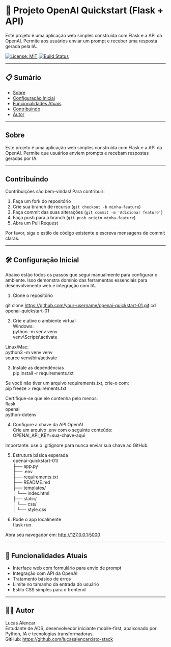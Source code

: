 # 🧠 Projeto OpenAI Quickstart (Flask + API)

Este projeto é uma aplicação web simples construída com Flask e a API da OpenAI. Permite aos usuários enviar um prompt e receber uma resposta gerada pela IA.


<!-- Badges -->
[![License: MIT](https://img.shields.io/badge/License-MIT-blue.svg)](LICENSE)
[![Build Status](https://img.shields.io/badge/build-passing-brightgreen.svg)](#)

---

## 📋 Sumário

- [Sobre](#sobre)  
- [Configuração Inicial](#configuração-inicial)  
- [Funcionalidades Atuais](#funcionalidades-atuais)  
- [Contribuindo](#contribuindo)  
- [Autor](#autor)  

---

## Sobre

Este projeto é uma aplicação web simples construída com Flask e a API da OpenAI. Permite que usuários enviem prompts e recebam respostas geradas por IA.

---

## Contribuindo

Contribuições são bem-vindas! Para contribuir:

1. Faça um fork do repositório  
2. Crie sua branch de recurso (`git checkout -b minha-feature`)  
3. Faça commit das suas alterações (`git commit -m 'Adicionar feature'`)  
4. Faça push para a branch (`git push origin minha-feature`)  
5. Abra um Pull Request  

Por favor, siga o estilo de código existente e escreva mensagens de commit claras.

---

## 🛠️ Configuração Inicial

Abaixo estão todos os passos que segui manualmente para configurar o ambiente. Isso demonstra domínio das ferramentas essenciais para desenvolvimento web e integração com IA.

1. Clone o repositório

git clone https://github.com/your-username/openai-quickstart-01.git
cd openai-quickstart-01

2. Crie e ative o ambiente virtual  
Windows:  
python -m venv venv  
venv\Scripts\activate  

Linux/Mac:  
python3 -m venv venv  
source venv/bin/activate  

3. Instale as dependências  
pip install -r requirements.txt  

Se você não tiver um arquivo requirements.txt, crie-o com:  
pip freeze > requirements.txt  

Certifique-se que ele contenha pelo menos:  
flask  
openai  
python-dotenv  

4. Configure a chave da API OpenAI  
Crie um arquivo .env com o seguinte conteúdo:  
OPENAI_API_KEY=sua-chave-aqui  

Importante: use o .gitignore para nunca enviar sua chave ao GitHub.

5. Estrutura básica esperada  
openai-quickstart-01/  
├── app.py  
├── .env  
├── requirements.txt  
├── README.md  
├── templates/  
│   └── index.html  
├── static/  
│   └── css/  
│       └── style.css  

6. Rode o app localmente  
flask run  

Abra seu navegador em: http://127.0.0.1:5000

---

## 📌 Funcionalidades Atuais

- Interface web com formulário para envio de prompt  
- Integração com API da OpenAI  
- Tratamento básico de erros  
- Limite no tamanho da entrada do usuário  
- Estilo CSS simples para o frontend  

---

## 👨‍💻 Autor

Lucas Alencar  
Estudante de ADS, desenvolvedor iniciante mobile-first, apaixonado por Python, IA e tecnologias transformadoras.  
GitHub: https://github.com/lucasalencarxisto-stack
